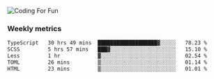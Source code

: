 ![Coding For Fun](https://glitch-art.vercel.app/api/simple?word=<Rise%20/>)

### Weekly metrics

<!--START_SECTION:waka-->

```txt
TypeScript   30 hrs 49 mins  ███████████████████▓░░░░░   78.23 %
SCSS         5 hrs 57 mins   ███▓░░░░░░░░░░░░░░░░░░░░░   15.10 %
Less         1 hr            ▓░░░░░░░░░░░░░░░░░░░░░░░░   02.54 %
TOML         26 mins         ▒░░░░░░░░░░░░░░░░░░░░░░░░   01.14 %
HTML         23 mins         ▒░░░░░░░░░░░░░░░░░░░░░░░░   01.01 %
```

<!--END_SECTION:waka-->
